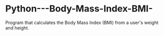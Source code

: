 # Python---Body-Mass-Index-BMI-
Program that calculates the Body Mass Index (BMI) from a user's weight and height.
